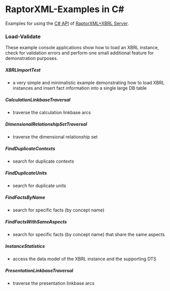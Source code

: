# RaptorXML-Examples in C# #

Examples for using the [C# API](http://manual.altova.com/RaptorXML/dotnetapiv2/html/) of [RaptorXML+XBRL Server](http://www.altova.com/raptorxml.html).

### Load-Validate  
These example console applications show how to load an XBRL instance, check for validation errors and perform one small additional feature for demonstration purposes.

##### XBRLImportTest
* a very simple and minimalistic example demonstrating how to load XBRL instances and insert fact information into a single large DB table

##### CalculationLinkbaseTraversal
* traverse the calculation linkbase arcs

##### DimensionalRelationshipSetTraversal
* traverse the dimensional relationship set

##### FindDuplicateContexts
* search for duplicate contexts

##### FindDuplicateUnits
* search for duplicate units

##### FindFactsByName
* search for specific facts (by concept name)

##### FindFactsWithSameAspects
* search for specific facts (by concept name) that share the same aspects

##### InstanceStatistics
* access the data model of the XBRL instance and the supporting DTS

##### PresentationLinkbaseTraversal
* traverse the presentation linkbase arcs
